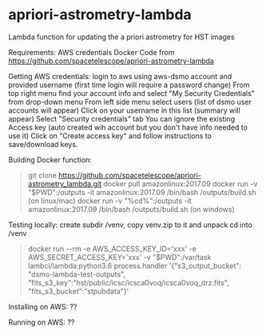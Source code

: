 # apriori-astrometry-lambda
Lambda function for updating the a priori astrometry for HST images

Requirements:
AWS credentials
Docker
Code from https://github.com/spacetelescope/apriori-astrometry-lambda


Getting AWS credentials:
login to aws using aws-dsmo account and provided username (first time login will require a password change)
From top right menu find your account info and select "My Security Credentials" from drop-down menu
From left side menu select users (list of dsmo user accounts will appear)
Click on your username in this list (summary will appear)
Select "Security credentials" tab
You can ignore the existing Access key (auto created wih account but you don't have info needed to use it)
Click on "Create access key" and follow instructions to save/download keys.

Building Docker function:
>git clone https://github.com/spacetelescope/apriori-astrometry_lambda.git
>docker pull amazonlinux:2017.09
>docker run -v "$PWD":/outputs -it amazonlinux:2017.09 /bin/bash /outputs/build.sh	(on linux/mac)
>docker run -v "%cd%":/outputs -it amazonlinux:2017.09 /bin/bash /outputs/build.sh	(on windows)

Testing locally:
create subdir /venv, copy venv.zip to it and unpack
cd into /venv

>docker run --rm -e AWS_ACCESS_KEY_ID='xxx' -e AWS_SECRET_ACCESS_KEY='xxx' -v "$PWD":/var/task lambci/lambda:python3.6 process.handler '{"s3_output_bucket": "dsmo-lambda-test-outputs", "fits_s3_key":"hst/public/icsc/icsca0voq/icsca0voq_drz.fits", "fits_s3_bucket":"stpubdata"}'

Installing on AWS:
??

Running on AWS:
??
